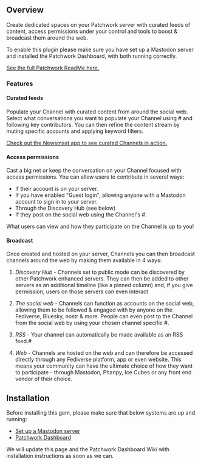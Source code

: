## Overview

Create dedicated spaces on your Patchwork server with curated feeds of content, access permissions under your control and tools to boost & broadcast them around the web.

To enable this plugin please make sure you have set up a Mastodon server and installed the Patchwork Dashboard, with both running correctly.

[See the full Patchwork ReadMe here.](https://github.com/patchwork-hub/patchwork_dashboard/blob/main/README.md)

### Features

#### Curated feeds
Populate your Channel with curated content from around the social web. Select what conversations you want to populate your Channel using # and following key contributors. You can then refine the content stream by muting specific accounts and applying keyword filters.

[Check out the Newsmast app to see curated Channels in action.](https://newsmast.org/home)


#### Access permissions
Cast a big net or keep the conversation on your Channel focused with access permissions. You can allow users to contribute in several ways:
- If their account is on your server.
- If you have enabled "Guest login", allowing anyone with a Mastodon account to sign in to your server.
- Through the Discovery Hub (see below)
- If they post on the social web using the Channel's #.

What users can view and how they participate on the Channel is up to you!

#### Broadcast
Once created and hosted on your server, Channels you can then broadcast channels around the web by making them available in 4 ways:

1. *Discovery Hub* - Channels set to public mode can be discovered by other Patchwork enhanced servers. They can then be added to other servers as an additional timeline (like a pinned column) and, if you give permission, users on those servers can even interact

2. *The social web* - Channels can function as accounts on the social web, allowing them to be followed & engaged with by anyone on the Fediverse, Bluesky, nostr & more. People can even post to the Channel from the social web by using your chosen channel specific #.

3. *RSS* - Your channel can automatically be made available as an RSS feed.#

4. *Web* - Channels are hosted on the web and can therefore be accessed directly through any Fediverse platform, app or even website. This means your community can have the ultimate choice of how they want to participate - through Mastodon, Phanpy, Ice Cubes or any front end vendor of their choice.


## Installation

Before installing this gem, please make sure that below systems are up and running:
- [Set up a Mastodon server](https://docs.joinmastodon.org/admin/install/)
- [Patchwork Dashboard](https://github.com/patchwork-hub/patchwork_dashboard/blob/main/README.md)

We will update this page and the Patchwork Dashboard Wiki with installation instructions as soon as we can.
